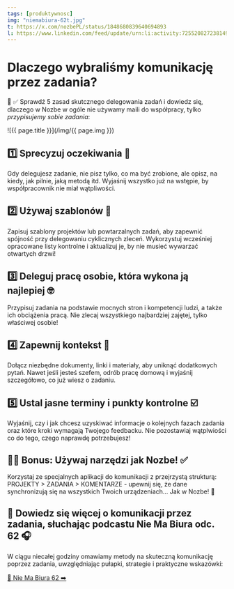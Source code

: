 ```yaml
---
tags: [produktywnosc]
img: "niemabiura-62t.jpg"
t: https://x.com/nozbePL/status/1848680839640694893
l: https://www.linkedin.com/feed/update/urn:li:activity:7255208272381497344
---
```


# Dlaczego wybraliśmy komunikację przez zadania?

🦾 ✅ Sprawdź 5 zasad skutcznego delegowania zadań i dowiedz się, dlaczego w Nozbe w ogóle nie używamy maili do współpracy, tylko *przypisujemy sobie zadania*:
<!--More-->

![{{ page.title }}](/img/{{ page.img }})
## 1️⃣ Sprecyzuj oczekiwania 🎯

Gdy delegujesz zadanie, nie pisz tylko, co ma być zrobione, ale opisz, na kiedy, jak pilnie, jaką metodą itd. Wyjaśnij wszystko już na wstępie, by współpracownik nie miał wątpliwości.

## 2️⃣ Używaj szablonów 📝

Zapisuj szablony projektów lub powtarzalnych zadań, aby zapewnić spójność przy delegowaniu cyklicznych zleceń. Wykorzystuj wcześniej opracowane listy kontrolne i aktualizuj je, by nie musieć wywarzać otwartych drzwi!

## 3️⃣ Deleguj pracę osobie, która wykona ją najlepiej 🤓

Przypisuj zadania na podstawie mocnych stron i kompetencji ludzi, a także ich obciążenia pracą. Nie zlecaj wszystkiego najbardziej zajętej, tylko właściwej osobie!

## 4️⃣ Zapewnij kontekst 🔧

Dołącz niezbędne dokumenty, linki i materiały, aby uniknąć dodatkowych pytań. Nawet jeśli jesteś szefem, odrób pracę domową i wyjaśnij szczegółowo, co już wiesz o zadaniu.

## 5️⃣ Ustal jasne terminy i punkty kontrolne ☑️

Wyjaśnij, czy i jak chcesz uzyskiwać informacje o kolejnych fazach zadania oraz które kroki wymagają Twojego feedbacku. Nie pozostawiaj wątplwiości co do tego, czego naprawdę potrzebujesz!

## 👩‍💻 Bonus: Używaj narzędzi jak Nozbe! ✅

Korzystaj ze specjalnych aplikacji do komunikacji z przejrzystą strukturą: PROJEKTY > ZADANIA > KOMENTARZE - upewnij się, że dane synchronizują się na wszystkich Twoich urządzeniach… Jak w Nozbe! 💜

## 🚀 Dowiedz się więcej o komunikacji przez zadania, słuchając podcastu Nie Ma Biura odc. 62 🎧

W ciągu niecałej godziny omawiamy metody na skuteczną komunikację poprzez zadania, uwzględniając pułapki, strategie i praktyczne wskazówki:

[🔗 Nie Ma Biura 62 ➡️](/pl/niemabiura-62/)

[n]: https://michael.gratis/nozbe_pl
[np]: https://michael.gratis/nozbepersonal_pl